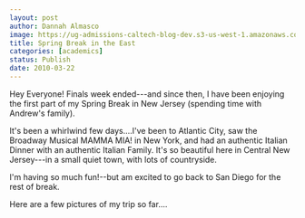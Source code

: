 ```yaml
---
layout: post
author: Dannah Almasco
image: https://ug-admissions-caltech-blog-dev.s3-us-west-1.amazonaws.com/old_pictures/caltech_as_it_happens/6a0105349b8251970b01310fca775c970c.jpg
title: Spring Break in the East
categories: [academics]
status: Publish
date: 2010-03-22
---
```



Hey Everyone!
Finals week ended---and since then, I have been enjoying the first part of my Spring Break in New Jersey (spending time with Andrew's family).

It's been a whirlwind few days....I've been to Atlantic City, saw the Broadway Musical MAMMA MIA! in New York, and had an authentic Italian Dinner with an authentic Italian Family. It's so beautiful here in Central New Jersey---in a small quiet town, with lots of countryside.

I'm having so much fun!--but am excited to go back to San Diego for the rest of break.

Here are a few pictures of my trip so far....


